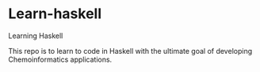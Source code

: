 Learn-haskell
=============

Learning Haskell

This repo is to learn to code in Haskell with the ultimate goal of developing Chemoinformatics applications.
